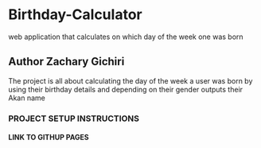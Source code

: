 # Birthday-Calculator
web  application that calculates on which day of the week one was born
## Author Zachary Gichiri
The project is all about calculating the day of the week a user was born by using their birthday details and depending on their gender outputs their Akan name
### PROJECT SETUP INSTRUCTIONS
#### LINK TO GITHUP PAGES
